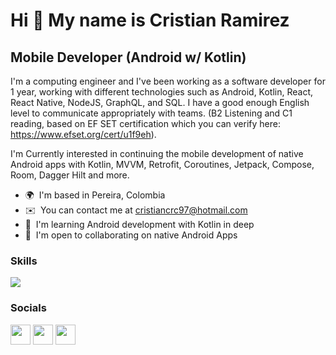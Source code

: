Hi 👋 My name is Cristian Ramirez
=================================

Mobile Developer (Android w/ Kotlin)
---------------------------------------------------

I'm a computing engineer and I've been working as a software developer for 1 year, working with different technologies such as Android, Kotlin, React, React Native, NodeJS, GraphQL, and SQL. I have a good enough English level to communicate appropriately with teams. (B2 Listening and C1 reading, based on EF SET certification which you can verify here: https://www.efset.org/cert/u1f9eh).  
  
I'm Currently interested in continuing the mobile development of native Android apps with Kotlin, MVVM, Retrofit, Coroutines, Jetpack, Compose, Room, Dagger Hilt and more.  

*   🌍  I'm based in Pereira, Colombia
*   ✉️  You can contact me at [cristiancrc97@hotmail.com](mailto:cristiancrc97@hotmail.com)
*   🧠  I'm learning Android development with Kotlin in deep
*   🤝  I'm open to collaborating on native Android Apps
### Skills
<p align="left">
  <a href="https://skillicons.dev">
    <img src="https://skillicons.dev/icons?i=androidstudio,kotlin,java,react,git,github" />
  </a>
</p>
                                
### Socials
<p align="left"> 
  <a href="https://www.github.com/CristianRamirezC" target="_blank" rel="noreferrer"><img src="https://raw.githubusercontent.com/danielcranney/readme-generator/main/public/icons/socials/github.svg" width="32" height="32" /></a> 
  <a href="http://www.instagram.com/cristiancrc97" target="_blank" rel="noreferrer"><img src="https://raw.githubusercontent.com/danielcranney/readme-generator/main/public/icons/socials/instagram.svg" width="32" height="32" /></a> 
  <a href="https://www.linkedin.com/in/cristiancamiloramirezcastellanos" target="_blank" rel="noreferrer"><img src="https://raw.githubusercontent.com/danielcranney/readme-generator/main/public/icons/socials/linkedin.svg" width="32" height="32" />
  </a>
</p>
